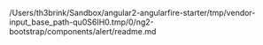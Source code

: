 /Users/th3brink/Sandbox/angular2-angularfire-starter/tmp/vendor-input_base_path-qu0S6IH0.tmp/0/ng2-bootstrap/components/alert/readme.md